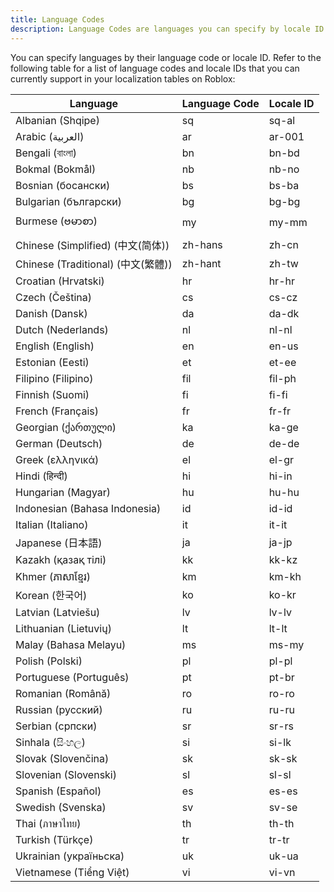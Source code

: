 ```yaml
---
title: Language Codes
description: Language Codes are languages you can specify by locale ID to support multi-lingual support.
---
```


You can specify languages by their language code or locale ID. Refer to the following table for a list of language codes and locale IDs that you can currently support in your localization tables on Roblox:

<table>
<thead>
  <tr>
    <th>Language</th>
    <th>Language Code</th>
    <th>Locale ID</th>
  </tr>
</thead>
<tbody>
  <tr>
    <td>Albanian (Shqipe)</td>
    <td>sq</td>
    <td>sq-al</td>
  </tr>
  <tr>
    <td>Arabic (العربية)</td>
    <td>ar</td>
    <td>ar-001</td>
  </tr>
  <tr>
    <td>Bengali (বাংলা)</td>
    <td>bn</td>
    <td>bn-bd</td>
  </tr>
  <tr>
    <td>Bokmal (Bokmål)</td>
    <td>nb</td>
    <td>nb-no</td>
  </tr>
  <tr>
    <td>Bosnian (босански)</td>
    <td>bs</td>
    <td>bs-ba</td>
  </tr>
  <tr>
    <td>Bulgarian (български)</td>
    <td>bg</td>
    <td>bg-bg</td>
  </tr>
  <tr>
    <td>Burmese (ဗမာစာ)</td>
    <td>my</td>
    <td>my-mm</td>
  </tr>
  <tr>
    <td>Chinese (Simplified) (中文(简体))</td>
    <td>zh-hans</td>
    <td>zh-cn</td>
  </tr>
  <tr>
    <td>Chinese (Traditional) (中文(繁體))</td>
    <td>zh-hant</td>
    <td>zh-tw</td>
  </tr>
  <tr>
    <td>Croatian (Hrvatski)</td>
    <td>hr</td>
    <td>hr-hr</td>
  </tr>
  <tr>
    <td>Czech (Čeština)</td>
    <td>cs</td>
    <td>cs-cz</td>
  </tr>
  <tr>
    <td>Danish (Dansk)</td>
    <td>da</td>
    <td>da-dk</td>
  </tr>
  <tr>
    <td>Dutch (Nederlands)</td>
    <td>nl</td>
    <td>nl-nl</td>
  </tr>
  <tr>
    <td>English (English)</td>
    <td>en</td>
    <td>en-us</td>
  </tr>
  <tr>
    <td>Estonian (Eesti)</td>
    <td>et</td>
    <td>et-ee</td>
  </tr>
  <tr>
    <td>Filipino (Filipino)</td>
    <td>fil</td>
    <td>fil-ph</td>
  </tr>
  <tr>
    <td>Finnish (Suomi)</td>
    <td>fi</td>
    <td>fi-fi</td>
  </tr>
  <tr>
    <td>French (Français)</td>
    <td>fr</td>
    <td>fr-fr</td>
  </tr>
  <tr>
    <td>Georgian (ქართული)</td>
    <td>ka</td>
    <td>ka-ge</td>
  </tr>
  <tr>
    <td>German (Deutsch)</td>
    <td>de</td>
    <td>de-de</td>
  </tr>
  <tr>
    <td>Greek (ελληνικά)</td>
    <td>el</td>
    <td>el-gr</td>
  </tr>
  <tr>
    <td>Hindi (हिन्दी)</td>
    <td>hi</td>
    <td>hi-in</td>
  </tr>
  <tr>
    <td>Hungarian (Magyar)</td>
    <td>hu</td>
    <td>hu-hu</td>
  </tr>
  <tr>
    <td>Indonesian (Bahasa Indonesia)</td>
    <td>id</td>
    <td>id-id</td>
  </tr>
  <tr>
    <td>Italian (Italiano)</td>
    <td>it</td>
    <td>it-it</td>
  </tr>
  <tr>
    <td>Japanese (日本語)</td>
    <td>ja</td>
    <td>ja-jp</td>
  </tr>
  <tr>
    <td>Kazakh (қазақ тілі)</td>
    <td>kk</td>
    <td>kk-kz</td>
  </tr>
  <tr>
    <td>Khmer (ភាសាខ្មែរ)</td>
    <td>km</td>
    <td>km-kh</td>
  </tr>
  <tr>
    <td>Korean (한국어)</td>
    <td>ko</td>
    <td>ko-kr</td>
  </tr>
  <tr>
    <td>Latvian (Latviešu)</td>
    <td>lv</td>
    <td>lv-lv</td>
  </tr>
  <tr>
    <td>Lithuanian (Lietuvių)</td>
    <td>lt</td>
    <td>lt-lt</td>
  </tr>
  <tr>
    <td>Malay (Bahasa Melayu)</td>
    <td>ms</td>
    <td>ms-my</td>
  </tr>
  <tr>
    <td>Polish (Polski)</td>
    <td>pl</td>
    <td>pl-pl</td>
  </tr>
  <tr>
    <td>Portuguese (Português)</td>
    <td>pt</td>
    <td>pt-br</td>
  </tr>
  <tr>
    <td>Romanian (Română)</td>
    <td>ro</td>
    <td>ro-ro</td>
  </tr>
  <tr>
    <td>Russian (русский)</td>
    <td>ru</td>
    <td>ru-ru</td>
  </tr>
  <tr>
    <td>Serbian (српски)</td>
    <td>sr</td>
    <td>sr-rs</td>
  </tr>
  <tr>
    <td>Sinhala (සිංහල)</td>
    <td>si</td>
    <td>si-lk</td>
  </tr>
  <tr>
    <td>Slovak (Slovenčina)</td>
    <td>sk</td>
    <td>sk-sk</td>
  </tr>
  <tr>
    <td>Slovenian (Slovenski)</td>
    <td>sl</td>
    <td>sl-sl</td>
  </tr>
  <tr>
    <td>Spanish (Español)</td>
    <td>es</td>
    <td>es-es</td>
  </tr>
  <tr>
    <td>Swedish (Svenska)</td>
    <td>sv</td>
    <td>sv-se</td>
  </tr>
  <tr>
    <td>Thai (ภาษาไทย)</td>
    <td>th</td>
    <td>th-th</td>
  </tr>
  <tr>
    <td>Turkish (Türkçe)</td>
    <td>tr</td>
    <td>tr-tr</td>
  </tr>
  <tr>
    <td>Ukrainian (україньска)</td>
    <td>uk</td>
    <td>uk-ua</td>
  </tr>
  <tr>
    <td>Vietnamese (Tiểng Việt)</td>
    <td>vi</td>
    <td>vi-vn</td>
  </tr>
</tbody>
</table>
